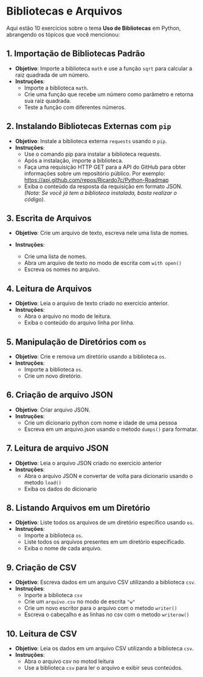 # Bibliotecas e Arquivos

Aqui estão 10 exercícios sobre o tema **Uso de Bibliotecas** em Python, abrangendo os tópicos que você mencionou:

## 1. Importação de Bibliotecas Padrão

- **Objetivo**: Importe a biblioteca `math` e use a função `sqrt` para calcular a raiz quadrada de um número.
- **Instruções**:
  - Importe a biblioteca `math`.
  - Crie uma função que recebe um número como parâmetro e retorna sua raiz quadrada.
  - Teste a função com diferentes números.

## 2. Instalando Bibliotecas Externas com `pip`

- **Objetivo**: Instale a biblioteca externa `requests` usando o `pip`.
- **Instruções**:
  - Use o comando pip para instalar a biblioteca requests.
  - Após a instalação, importe a biblioteca.
  - Faça uma requisição HTTP GET para a API do GitHub para obter informações sobre um repositório público. Por exemplo: https://api.github.com/repos/Ricardo7c/Python-Roadmap
  - Exiba o conteúdo da resposta da requisição em formato JSON.
    *(Nota: Se você já tem a biblioteca instalada, basta realizar o código).*

## 3. Escrita de Arquivos

- **Objetivo**: Crie um arquivo de texto, escreva nele uma lista de nomes.

- **Instruções**:
  - Crie uma lista de nomes.
  - Abra um arquivo de texto no modo de escrita com `with open()`
  - Escreva os nomes no arquivo.

## 4. Leitura de Arquivos

- **Objetivo**: Leia o arquivo de texto criado no exercicio anterior.
- **Instruções**:
  - Abra o arquivo no modo de leitura.
  - Exiba o conteúdo do arquivo linha por linha.

## 5. Manipulação de Diretórios com `os`

- **Objetivo**: Crie e remova um diretório usando a biblioteca `os`.
- **Instruções**:
  - Importe a biblioteca `os`.
  - Crie um novo diretório.

## 6. Criação de arquivo JSON

- **Objetivo**: Criar arquivo JSON.
- **Instruções**:
  - Crie um dicionario python com nome e idade de uma pessoa
  - Escreva em um arquivo.json usando o metodo `dumps()` para formatar.

## 7. Leitura de arquivo JSON

- **Objetivo**: Leia o arquivo JSON criado no exercicio anterior
- **Instruções**:
  - Abra o arquivo JSON e convertar de volta para dicionario usando o metodo `load()`
  - Exiba os dados do dicionario

## 8. Listando Arquivos em um Diretório

- **Objetivo**: Liste todos os arquivos de um diretório específico usando `os`.
- **Instruções**:
  - Importe a biblioteca `os`.
  - Liste todos os arquivos presentes em um diretório especificado.
  - Exiba o nome de cada arquivo.

## 9. Criação de CSV

- **Objetivo**: Escreva dados em um arquivo CSV utilizando a biblioteca `csv`.
- **Instruções**:
  - Inporte a biblioteca `csv`
  - Crie um `arquivo.csv` no modo de escrita `"w"`
  - Crie um novo escritor para o arquivo com o metodo `writer()`
  - Escreva o cabeçalho e as linhas no csv com o metodo `writerow()`

## 10. Leitura de CSV

- **Objetivo**: Leia os dados em um arquivo CSV utilizando a biblioteca `csv`.
- **Instruções**:
  - Abra o arquivo csv no motod leitura
  - Use a biblioteca `csv` para ler o arquivo e exibir seus conteúdos.

